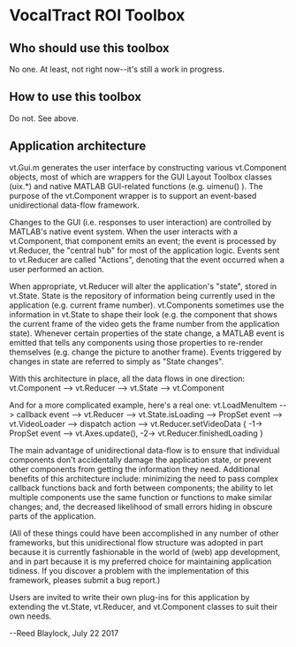 # VocalTract ROI Toolbox

## Who should use this toolbox

No one. At least, not right now--it's still a work in progress.

## How to use this toolbox

Do not. See above.

## Application architecture

vt.Gui.m generates the user interface by constructing various vt.Component 
objects, most of which are wrappers for the GUI Layout Toolbox classes (uix.*) 
and native MATLAB GUI-related functions (e.g. uimenu() ). The purpose of the 
vt.Component wrapper is to support an event-based unidirectional data-flow 
framework.

Changes to the GUI (i.e. responses to user interaction) are controlled by 
MATLAB's native event system. When the user interacts with a vt.Component, that
component emits an event; the event is processed by vt.Reducer, the "central 
hub" for most of the application logic. Events sent to vt.Reducer are called 
"Actions", denoting that the event occurred when a user performed an action.
  
When appropriate, vt.Reducer will alter the application's "state", stored in 
vt.State. State is the repository of information being currently used in the 
application (e.g. current frame number). vt.Components sometimes use the 
information in vt.State to shape their look (e.g. the component that shows the
current frame of the video gets the frame number from the application state). 
Whenever certain properties of the state change, a MATLAB event is emitted that 
tells any components using those properties to re-render themselves (e.g.
change the picture to another frame). Events triggered by changes in state are 
referred to simply as "State changes".

With this architecture in place, all the data flows in one direction:
vt.Component --> vt.Reducer --> vt.State --> vt.Component

And for a more complicated example, here's a real one:
vt.LoadMenuItem --> callback event --> vt.Reducer --> vt.State.isLoading --> PropSet event --> vt.VideoLoader --> dispatch action --> vt.Reducer.setVideoData { -1-> PropSet event --> vt.Axes.update(), -2-> vt.Reducer.finishedLoading }

The main advantage of unidirectional data-flow is to ensure that individual 
components don't accidentally damage the application state, or prevent other
components from getting the information they need. Additional benefits of this 
architecture include: minimizing the need to pass complex callback functions 
back and forth between components; the ability to let multiple components use 
the same function or functions to make similar changes; and, the decreased 
likelihood of small errors hiding in obscure parts of the application.

(All of these things could have been accomplished in any number of other 
frameworks, but this unidirectional flow structure was adopted in part because 
it is currently fashionable in the world of (web) app development, and in part 
because it is my preferred choice for maintaining application tidiness. If you
discover a problem with the implementation of this framework, pleases submit a
bug report.)

Users are invited to write their own plug-ins for this application by 
extending the vt.State, vt.Reducer, and vt.Component classes to suit their own 
needs.

--Reed Blaylock, July 22 2017